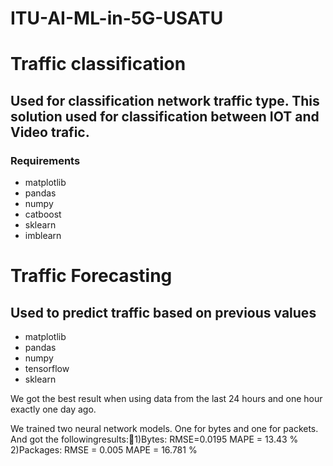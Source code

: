 # ITU-AI-ML-in-5G-USATU

# Traffic classification
## Used for classification network traffic type. This solution used for classification between IOT and Video trafic.

### Requirements
- matplotlib
- pandas
- numpy
- catboost
- sklearn
- imblearn

# Traffic Forecasting
## Used to predict traffic based on previous values
- matplotlib
- pandas
- numpy
- tensorflow
- sklearn

We got the best result when using data from the last 24 hours and one hour exactly one day ago.

We trained two neural network models. One for bytes and one for packets. And got the followingresults:1)Bytes:
RMSE=0.0195
MAPE = 13.43 %
2)Packages:
RMSE = 0.005
MAPE = 16.781 %


